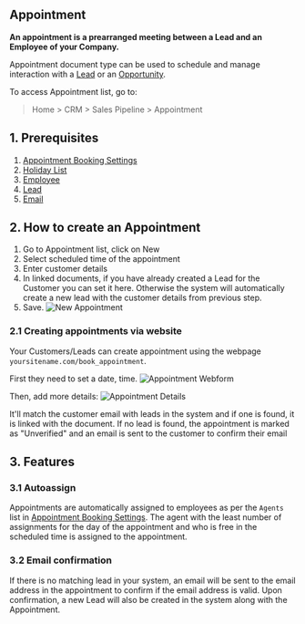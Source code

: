 ## Appointment

**An appointment is a prearranged meeting between a Lead and an Employee of your Company.**

Appointment document type can be used to schedule and manage interaction with a [Lead](https://docs.erpnext.com/docs/v13/user/manual/en/CRM/lead) or an [Opportunity](https://docs.erpnext.com/docs/v13/user/manual/en/CRM/opportunity).

To access Appointment list, go to:

> Home > CRM > Sales Pipeline > Appointment

## 1\. Prerequisites

1.  [Appointment Booking Settings](https://docs.erpnext.com/docs/v13/user/manual/en/CRM/appointment-booking-settings)
2.  [Holiday List](https://docs.erpnext.com/docs/v13/user/manual/en/human-resources/holiday-list)
3.  [Employee](https://docs.erpnext.com/docs/v13/user/manual/en/human-resources/employee)
4.  [Lead](https://docs.erpnext.com/docs/v13/user/manual/en/CRM/lead)
5.  [Email](https://docs.erpnext.com/docs/v13/user/manual/en/setting-up/email/email-account)

## 2\. How to create an Appointment

1.  Go to Appointment list, click on New
2.  Select scheduled time of the appointment
3.  Enter customer details
4.  In linked documents, if you have already created a Lead for the Customer you can set it here. Otherwise the system will automatically create a new lead with the customer details from previous step.
5.  Save. ![New Appointment](https://docs.erpnext.com/files/new-appointment.png)

### 2.1 Creating appointments via website

Your Customers/Leads can create appointment using the webpage `yoursitename.com/book_appointment`.

First they need to set a date, time. ![Appointment Webform](https://docs.erpnext.com/files/appointment-webform.png)

Then, add more details: ![Appointment Details](https://docs.erpnext.com/files/appointment-details.png)

It'll match the customer email with leads in the system and if one is found, it is linked with the document. If no lead is found, the appointment is marked as "Unverified" and an email is sent to the customer to confirm their email

## 3\. Features

### 3.1 Autoassign

Appointments are automatically assigned to employees as per the `Agents` list in [Appointment Booking Settings](https://docs.erpnext.com/docs/v13/user/manual/en/CRM/appointment-booking-settings). The agent with the least number of assignments for the day of the appointment and who is free in the scheduled time is assigned to the appointment.

### 3.2 Email confirmation

If there is no matching lead in your system, an email will be sent to the email address in the appointment to confirm if the email address is valid. Upon confirmation, a new Lead will also be created in the system along with the Appointment.